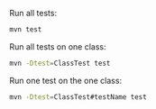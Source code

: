 Run all tests:
```bash
mvn test
```

Run all tests on one class:
```bash
mvn -Dtest=ClassTest test
```

Run one test on the one class:
```bash
mvn -Dtest=ClassTest#testName test
```